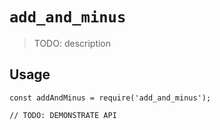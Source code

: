 # `add_and_minus`

> TODO: description

## Usage

```
const addAndMinus = require('add_and_minus');

// TODO: DEMONSTRATE API
```
